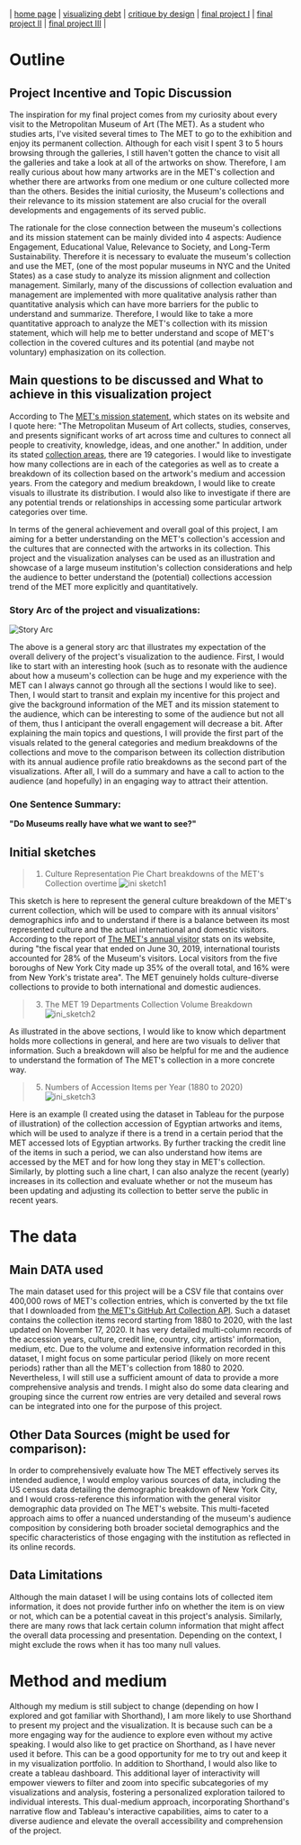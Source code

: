 | [home page](https://cmustudent.github.io/tswd-portfolio-templates/) | [visualizing debt](visualizing-government-debt) | [critique by design](critique-by-design) | [final project I](final-project-part-one) | [final project II](final-project-part-two) | [final project III](final-project-part-three) |

# Outline
## Project Incentive and Topic Discussion
The inspiration for my final project comes from my curiosity about every visit to the Metropolitan Museum of Art (The MET). As a student who studies arts, I've visited several times to The MET to go to the exhibition and enjoy its permanent collection. Although for each visit I spent 3 to 5 hours browsing through the galleries, I still haven't gotten the chance to visit all the galleries and take a look at all of the artworks on show. Therefore, I am really curious about how many artworks are in the MET's collection and whether there are artworks from one medium or one culture collected more than the others. Besides the initial curiosity, the Museum's collections and their relevance to its mission statement are also crucial for the overall developments and engagements of its served public. 

The rationale for the close connection between the museum's collections and its mission statement can be mainly divided into 4 aspects: Audience Engagement, Educational Value, Relevance to Society, and Long-Term Sustainability. Therefore it is necessary to evaluate the museum's collection and use the MET, (one of the most popular museums in NYC and the United States) as a case study to analyze its mission alignment and collection management. Similarly, many of the discussions of collection evaluation and management are implemented with more qualitative analysis rather than quantitative analysis which can have more barriers for the public to understand and summarize. Therefore, I would like to take a more quantitative approach to analyze the MET's collection with its mission statement, which will help me to better understand and scope of MET's collection in the covered cultures and its potential (and maybe not voluntary) emphasization on its collection. 

## Main questions to be discussed and What to achieve in this visualization project
According to The [MET's mission statement](https://www.metmuseum.org/about-the-met), which states on its website and I quote here: "The Metropolitan Museum of Art collects, studies, conserves, and presents significant works of art across time and cultures to connect all people to creativity, knowledge, ideas, and one another." In addition, under its stated [collection areas](https://www.metmuseum.org/about-the-met/collection-areas), there are 19 categories. I would like to investigate how many collections are in each of the categories as well as to create a breakdown of its collection based on the artwork's medium and accession years. From the category and medium breakdown, I would like to create visuals to illustrate its distribution. I would also like to investigate if there are any potential trends or relationships in accessing some particular artwork categories over time. 

In terms of the general achievement and overall goal of this project, I am aiming for a better understanding on the MET's collection's accession and the cultures that are connected with the artworks in its collection. This project and the visualization analyses can be used as an illustration and showcase of a large museum institution's collection considerations and help the audience to better understand the (potential) collections accession trend of the MET more explicitly and quantitatively.

### Story Arc of the project and visualizations:
![Story Arc](story_arc.png) 

The above is a general story arc that illustrates my expectation of the overall delivery of the project's visualization to the audience. First, I would like to start with an interesting hook (such as to resonate with the audience about how a museum's collection can be huge and my experience with the MET can I always cannot go through all the sections I would like to see). Then, I would start to transit and explain my incentive for this project and give the background information of the MET and its mission statement to the audience, which can be interesting to some of the audience but not all of them, thus I anticipant the overall engagement will decrease a bit. After explaining the main topics and questions, I will provide the first part of the visuals related to the general categories and medium breakdowns of the collections and move to the comparison between its collection distribution with its annual audience profile ratio breakdowns as the second part of the visualizations. After all, I will do a summary and have a call to action to the audience (and hopefully) in an engaging way to attract their attention.

### One Sentence Summary:
**"Do Museums really have what we want to see?"**

## Initial sketches
> 1. Culture Representation Pie Chart breakdowns of the MET's Collection overtime
![ini sketch1](ini_sketch1.png)

This sketch is here to represent the general culture breakdown of the MET's current collection, which will be used to compare with its annual visitors' demographics info and to understand if there is a balance between its most represented culture and the actual international and domestic visitors.
According to the report of [The MET's annual visitor](https://www.metmuseum.org/press/news/2019/fy-2019-attendance#:~:text=In%20the%20fiscal%20year%20that%20ended%20on%20June%2030%2C%202019,from%20New%20York's%20tristate%20area.) stats on its website, during "the fiscal year that ended on June 30, 2019, international tourists accounted for 28% of the Museum's visitors. Local visitors from the five boroughs of New York City made up 35% of the overall total, and 16% were from New York's tristate area". The MET genuinely holds culture-diverse collections to provide to both international and domestic audiences.

> 3. The MET 19 Departments Collection Volume Breakdown
![ini_sketch2](ini_sketch2.png)

As illustrated in the above sections, I would like to know which department holds more collections in general, and here are two visuals to deliver that information. Such a breakdown will also be helpful for me and the audience to understand the formation of The MET's collection in a more concrete way. 

> 5. Numbers of Accession Items per Year (1880 to 2020)
![ini_sketch3](ini_sketch3.png)

Here is an example (I created using the dataset in Tableau for the purpose of illustration) of the collection accession of Egyptian artworks and items, which will be used to analyze if there is a trend in a certain period that the MET accessed lots of Egyptian artworks. By further tracking the credit line of the items in such a period, we can also understand how items are accessed by the MET and for how long they stay in MET's collection. Similarly, by plotting such a line chart, I can also analyze the recent (yearly) increases in its collection and evaluate whether or not the museum has been updating and adjusting its collection to better serve the public in recent years. 


# The data
## Main DATA used
The main dataset used for this project will be a CSV file that contains over 400,000 rows of MET's collection entries, which is converted by the txt file that I downloaded from [the MET's GitHub Art Collection API](https://metmuseum.github.io/). Such a dataset contains the collection items record starting from 1880 to 2020, with the last updated on November 17, 2020. It has very detailed multi-column records of the accession years, culture, credit line, country, city, artists' information, medium, etc. Due to the volume and extensive information recorded in this dataset, I might focus on some particular period (likely on more recent periods) rather than all the MET's collection from 1880 to 2020. Nevertheless, I will still use a sufficient amount of data to provide a more comprehensive analysis and trends.
I might also do some data clearing and grouping since the current row entries are very detailed and several rows can be integrated into one for the purpose of this project. 
## Other Data Sources (might be used for comparison):
In order to comprehensively evaluate how The MET effectively serves its intended audience, I would employ various sources of data, including the US census data detailing the demographic breakdown of New York City, and I would cross-reference this information with the general visitor demographic data provided on The MET's website. This multi-faceted approach aims to offer a nuanced understanding of the museum's audience composition by considering both broader societal demographics and the specific characteristics of those engaging with the institution as reflected in its online records.
## Data Limitations
Although the main dataset I will be using contains lots of collected item information, it does not provide further info on whether the item is on view or not, which can be a potential caveat in this project's analysis. Similarly, there are many rows that lack certain column information that might affect the overall data processing and presentation. Depending on the context, I might exclude the rows when it has too many null values. 

# Method and medium
Although my medium is still subject to change (depending on how I explored and got familiar with Shorthand), I am more likely to use Shorthand to present my project and the visualization. It is because such can be a more engaging way for the audience to explore even without my active speaking. I would also like to get practice on Shorthand, as I have never used it before. This can be a good opportunity for me to try out and keep it in my visualization portfolio. 
In addition to Shorthand, I would also like to create a tableau dashboard. This additional layer of interactivity will empower viewers to filter and zoom into specific subcategories of my visualizations and analysis, fostering a personalized exploration tailored to individual interests. This dual-medium approach, incorporating Shorthand's narrative flow and Tableau's interactive capabilities, aims to cater to a diverse audience and elevate the overall accessibility and comprehension of the project.

